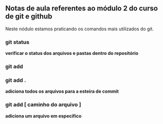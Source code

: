 ## Notas de aula referentes ao módulo 2 do curso de git e github 

Neste nódulo estamos praticando os comandos mais utilizados do git.

### git status
**verificar o status dos arquivos e pastas dentro do repositório**
### git add
### git add .
**adiciona todos os arquivos para a esteira de commit**
### git add [ caminho do arquivo ]
**adiciona um arquivo em específico**
